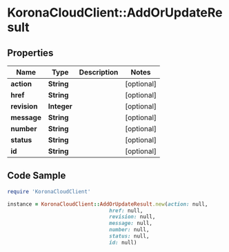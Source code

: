 # KoronaCloudClient::AddOrUpdateResult

## Properties

Name | Type | Description | Notes
------------ | ------------- | ------------- | -------------
**action** | **String** |  | [optional] 
**href** | **String** |  | [optional] 
**revision** | **Integer** |  | [optional] 
**message** | **String** |  | [optional] 
**number** | **String** |  | [optional] 
**status** | **String** |  | [optional] 
**id** | **String** |  | [optional] 

## Code Sample

```ruby
require 'KoronaCloudClient'

instance = KoronaCloudClient::AddOrUpdateResult.new(action: null,
                                 href: null,
                                 revision: null,
                                 message: null,
                                 number: null,
                                 status: null,
                                 id: null)
```


